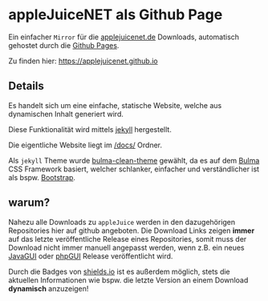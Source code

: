 # appleJuiceNET als Github Page

Ein einfacher `Mirror` für die [applejuicenet.de](https://applejuicenet.de) Downloads, automatisch gehostet durch die [Github Pages](https://pages.github.com/).

Zu finden hier: https://applejuicenet.github.io

## Details

Es handelt sich um eine einfache, statische Website, welche aus dynamischen Inhalt generiert wird.

Diese Funktionalität wird mittels [jekyll](https://jekyllrb.com) hergestellt.

Die eigentliche Website liegt im [/docs/](./docs/) Ordner.

Als `jekyll` Theme wurde [bulma-clean-theme](https://github.com/chrisrhymes/bulma-clean-theme) gewählt,
da es auf dem [Bulma](https://bulma.io) CSS Framework basiert, welcher schlanker, einfacher und verständlicher ist als bspw. [Bootstrap](https://getbootstrap.com).

## warum?

Nahezu alle Downloads zu `appleJuice` werden in den dazugehörigen Repositories hier auf github angeboten.
Die Download Links zeigen **immer** auf das letzte veröffentliche Release eines Repositories, 
somit muss der Download nicht immer manuell angepasst werden, wenn z.B. ein neues [JavaGUI](https://github.com/applejuicenet/gui-java/releases) oder [phpGUI](https://github.com/applejuicenet/phpgui/releases) Release veröffentlicht wird.

Durch die Badges von [shields.io](https://shields.io) ist es außerdem möglich, stets die aktuellen Informationen wie bspw. die letzte Version an einem Download **dynamisch** anzuzeigen!

